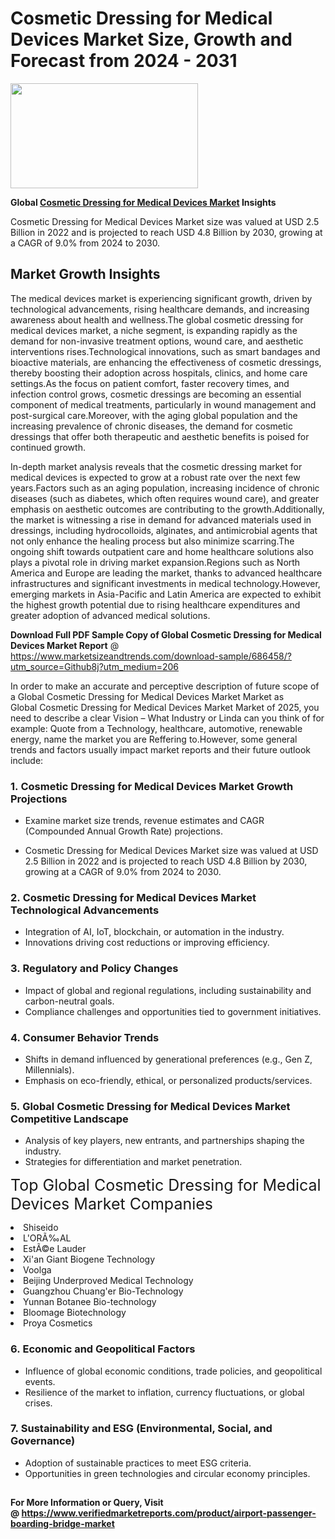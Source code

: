 <H1>Cosmetic Dressing for Medical Devices Market Size, Growth and Forecast from 2024 - 2031</H1><img class="aligncenter size-medium wp-image-584254" src="https://thirdeyenews.in/wp-content/uploads/2024/09/Global-Market-Research-300x168.jpeg" alt="" width="300" height="168" /><p><strong>Global&nbsp;<a href="https://www.marketsizeandtrends.com/download-sample/686458/?utm_source=Github8j?utm_medium=206">Cosmetic Dressing for Medical Devices Market</a> Insights</strong></p><p>Cosmetic Dressing for Medical Devices Market size was valued at USD 2.5 Billion in 2022 and is projected to reach USD 4.8 Billion by 2030, growing at a CAGR of 9.0% from 2024 to 2030.</p><p><h2>Market Growth Insights</h2> <p>The medical devices market is experiencing significant growth, driven by technological advancements, rising healthcare demands, and increasing awareness about health and wellness.The global cosmetic dressing for medical devices market, a niche segment, is expanding rapidly as the demand for non-invasive treatment options, wound care, and aesthetic interventions rises.Technological innovations, such as smart bandages and bioactive materials, are enhancing the effectiveness of cosmetic dressings, thereby boosting their adoption across hospitals, clinics, and home care settings.As the focus on patient comfort, faster recovery times, and infection control grows, cosmetic dressings are becoming an essential component of medical treatments, particularly in wound management and post-surgical care.Moreover, with the aging global population and the increasing prevalence of chronic diseases, the demand for cosmetic dressings that offer both therapeutic and aesthetic benefits is poised for continued growth.</p> <p>In-depth market analysis reveals that the cosmetic dressing market for medical devices is expected to grow at a robust rate over the next few years.Factors such as an aging population, increasing incidence of chronic diseases (such as diabetes, which often requires wound care), and greater emphasis on aesthetic outcomes are contributing to the growth.Additionally, the market is witnessing a rise in demand for advanced materials used in dressings, including hydrocolloids, alginates, and antimicrobial agents that not only enhance the healing process but also minimize scarring.The ongoing shift towards outpatient care and home healthcare solutions also plays a pivotal role in driving market expansion.Regions such as North America and Europe are leading the market, thanks to advanced healthcare infrastructures and significant investments in medical technology.However, emerging markets in Asia-Pacific and Latin America are expected to exhibit the highest growth potential due to rising healthcare expenditures and greater adoption of advanced medical solutions.</p> <p><span class=""><strong>Download Full PDF Sample Copy of Global Cosmetic Dressing for Medical Devices Market Report</strong> @ <a href="https://www.marketsizeandtrends.com/download-sample/686458/?utm_source=Github8j?utm_medium=206" target="_blank">https://www.marketsizeandtrends.com/download-sample/686458/?utm_source=Github8j?utm_medium=206</a></span></p><p>In order to make an accurate and perceptive description of future scope of a Global&nbsp;Cosmetic Dressing for Medical Devices Market Market as Global&nbsp;Cosmetic Dressing for Medical Devices Market Market of 2025, you need to describe a clear Vision &ndash; What Industry or Linda can you think of for example: Quote from a Technology, healthcare, automotive, renewable energy, name the market you are Reffering to.However, some general trends and factors usually impact market reports and their future outlook include:</p><h3>1.&nbsp;<strong>Cosmetic Dressing for Medical Devices Market Growth Projections</strong></h3><ul><li>Examine market size trends, revenue estimates and CAGR (Compounded Annual Growth Rate) projections.</li><li><p>Cosmetic Dressing for Medical Devices Market size was valued at USD 2.5 Billion in 2022 and is projected to reach USD 4.8 Billion by 2030, growing at a CAGR of 9.0% from 2024 to 2030.</p></li></ul><h3>2.&nbsp;<strong>Cosmetic Dressing for Medical Devices Market Technological Advancements</strong></h3><ul><li>Integration of AI, IoT, blockchain, or automation in the industry.</li><li>Innovations driving cost reductions or improving efficiency.</li></ul><h3>3.&nbsp;<strong>Regulatory and Policy Changes</strong></h3><ul><li>Impact of global and regional regulations, including sustainability and carbon-neutral goals.</li><li>Compliance challenges and opportunities tied to government initiatives.</li></ul><h3>4.&nbsp;<strong>Consumer Behavior Trends</strong></h3><ul><li>Shifts in demand influenced by generational preferences (e.g., Gen Z, Millennials).</li><li>Emphasis on eco-friendly, ethical, or personalized products/services.</li></ul><h3>5.&nbsp;<strong>Global Cosmetic Dressing for Medical Devices Market Competitive Landscape</strong></h3><ul><li>Analysis of key players, new entrants, and partnerships shaping the industry.</li><li>Strategies for differentiation and market penetration.</li></ul><p data-pm-slice="1 1 []"><span style="color: inherit; font-family: inherit; font-size: 25px;">Top Global Cosmetic Dressing for Medical Devices Market Companies</span></p><div class="" data-test-id=""><p><li>Shiseido</li><li> L'ORÃ‰AL</li><li> EstÃ©e Lauder</li><li> Xi'an Giant Biogene Technology</li><li> Voolga</li><li> Beijing Underproved Medical Technology</li><li> Guangzhou Chuang'er Bio-Technology</li><li> Yunnan Botanee Bio-technology</li><li> Bloomage Biotechnology</li><li> Proya Cosmetics</li></p></div><h3>6.&nbsp;<strong>Economic and Geopolitical Factors</strong></h3><ul><li>Influence of global economic conditions, trade policies, and geopolitical events.</li><li>Resilience of the market to inflation, currency fluctuations, or global crises.</li></ul><h3>7.&nbsp;<strong>Sustainability and ESG (Environmental, Social, and Governance)</strong></h3><ul><li>Adoption of sustainable practices to meet ESG criteria.</li><li>Opportunities in green technologies and circular economy principles.</li></ul><h2><strong style="font-size: 14px;">For More Information or Query, Visit @&nbsp;</strong><a style="background-color: #ffffff; font-size: 14px;" href="https://www.marketsizeandtrends.com/report/cosmetic-dressing-for-medical-devices-market/" target="_blank">https://www.verifiedmarketreports.com/product/airport-passenger-boarding-bridge-market</a></h2>